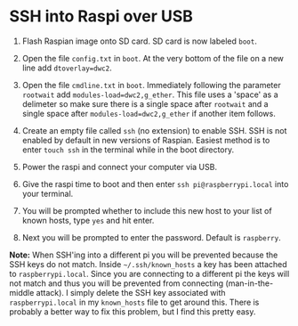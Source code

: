 # SSH into Raspi over USB

1. Flash Raspian image onto SD card. SD card is now labeled `boot`.

2. Open the file `config.txt` in `boot`. At the very bottom of the file on a new line add `dtoverlay=dwc2`.

3. Open the file `cmdline.txt` in `boot`. Immediately following the parameter `rootwait` add `modules-load=dwc2,g_ether`. This file uses a 'space' as a delimeter so make sure there is a single space after `rootwait` and a single space after `modules-load=dwc2,g_ether` if another item follows.

4. Create an empty file called `ssh` (no extension) to enable SSH. SSH is not enabled by default in new versions of Raspian. Easiest method is to enter `touch ssh` in the terminal while in the boot directory.

5. Power the raspi and connect your computer via USB.

6. Give the raspi time to boot and then enter `ssh pi@raspberrypi.local` into your terminal.

7. You will be prompted whether to include this new host to your list of known hosts, type `yes` and hit enter.

8. Next you will be prompted to enter the password. Default is `raspberry`.


**Note:** When SSH'ing into a different pi you will be prevented because the SSH keys do not match. Inside `~/.ssh/known_hosts` a key has been attached to `raspberrypi.local`. Since you are connecting to a different pi the keys will not match and thus you will be prevented from connecting (man-in-the-middle attack). I simply delete the SSH key associated with `raspberrypi.local` in my `known_hosts` file to get around this. There is probably a better way to fix this problem, but I find this pretty easy.
